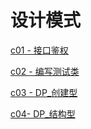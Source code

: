 # 设计模式

[c01 - 接口鉴权](src/main/java/c01)

[c02 - 编写测试类](src/main/java/c02)

[c03 - DP_创建型](src/main/java/c03)

[c04- DP_结构型](src/main/java/c04)
